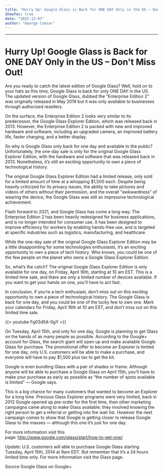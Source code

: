 ```yaml
---
title: "Hurry Up! Google Glass is Back for ONE DAY Only in the US – Don't Miss Out!"
ShowToc: true 
date: "2022-12-07"
author: "George Caesar"
---
```

*****
# Hurry Up! Google Glass is Back for ONE DAY Only in the US – Don't Miss Out!

Are you ready to catch the latest edition of Google Glass? Well, hold on to your hats as this time, Google Glass is back for only ONE DAY in the US. The updated version of Google Glass, dubbed the “Enterprise Edition 2” was originally released in May 2019 but it was only available to businesses through authorized resellers.

On the surface, the Enterprise Edition 2 looks very similar to its predecessor, the Google Glass Explorer Edition, which was released back in 2013. However, the Enterprise Edition 2 is packed with new and improved hardware and software, including an upgraded camera, an improved battery life, faster charging, and a better display.

So why is Google Glass only back for one day and available to the public? Unfortunately, the one-day sale is only for the original Google Glass Explorer Edition, with the hardware and software that was released back in 2013. Nonetheless, it’s still an exciting opportunity to own a piece of technological history.

The original Google Glass Explorer Edition had a limited release, only sold for a limited amount of time at a whopping $1,500 each. Despite being heavily criticized for its privacy issues, the ability to take pictures and videos of others without their permission, and the overall “awkwardness” of wearing the device, the Google Glass was still an impressive technological achievement.

Flash forward to 2021, and Google Glass has come a long way. The Enterprise Edition 2 has been heavily redesigned for business applications, and is no longer intended for consumer use. It has been designed to improve efficiency for workers by enabling hands-free use, and is targeted at specific industries such as logistics, manufacturing, and healthcare.

While the one-day sale of the original Google Glass Explorer Edition may be a little disappointing for some technologies enthusiasts, it’s an exciting opportunity to own a piece of tech history. Who knows, you could be one of the few people on the planet who owns a Google Glass Explorer Edition.

So, what’s the catch? The original Google Glass Explorer Edition is only available for one day, on Friday, April 16th, starting at 10 am EST. This is a limited time sale, and there are only a limited number of devices available. If you want to get your hands on one, you’ll have to act fast.

In conclusion, if you’re a tech enthusiast, don’t miss out on this exciting opportunity to own a piece of technological history. The Google Glass is back for one day, and you could be one of the lucky few to own one. Mark your calendars for Friday, April 16th at 10 am EST, and don’t miss out on this limited time sale.

{{< youtube Fg03d5A-0gY >}} 



On Tuesday, April 15th, and only for one day, Google is planning to get Glass on the hands of as many people as possible. According to the Google+ account for Glass, the search giant will open up and make available Google Glass for purchase. The promotional offer to become an Explorer is limited for one day, only U.S. customers will be able to make a purchase, and everyone will have to pay $1,500 plus tax to get the kit.
 
Google is even bundling Glass with a pair of shades or frame. Although anyone will be able to purchase a Google Glass on April 15th, you’ll have to make your purchase as early as possible as “the number of spots available is limited” — Google says.
 
This is a big chance for many customers that wanted to become an Explorer for a long time. Previous Glass Explorer programs were very limited, back in 2012 Google opened up pre-order for the first time, then other marketing campaigns came along to make Glass available; they involved knowing the right person to get a referral or getting into the wait list. However the next campaign comes to show that Google is getting closer to release Google Glass to the masses — although this one it’s just for one day.
 
For more information visit this page: http://www.google.com/glass/start/how-to-get-one/
 
Update: U.S. customers will able to purchase Google Glass starting Tuesday, April 15th, 2014 at 9am EDT. But remember that it’s a 24 hours limited time only. For more information visit the Glass page.
 
Source Google Glass on Google+




